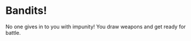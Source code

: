 # Bandits!

No one gives in to you with impunity! You draw weapons and get ready for battle.

<!-- Roll dice for strength or intellect or luck -->
